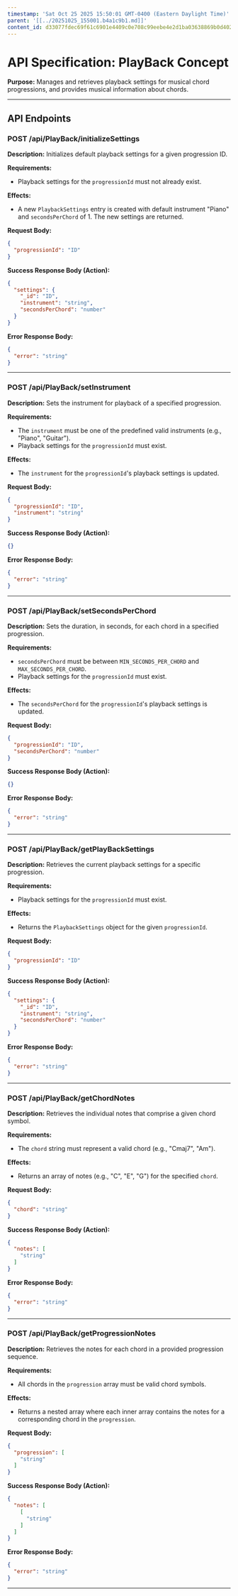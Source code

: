 ```yaml
---
timestamp: 'Sat Oct 25 2025 15:50:01 GMT-0400 (Eastern Daylight Time)'
parent: '[[../20251025_155001.b4a1c9b1.md]]'
content_id: d33077fdec69f61c6901e4409c0e708c99eebe4e2d1ba03638869b0d402f9b79
---
```


# API Specification: PlayBack Concept

**Purpose:** Manages and retrieves playback settings for musical chord progressions, and provides musical information about chords.

***

## API Endpoints

### POST /api/PlayBack/initializeSettings

**Description:** Initializes default playback settings for a given progression ID.

**Requirements:**

* Playback settings for the `progressionId` must not already exist.

**Effects:**

* A new `PlaybackSettings` entry is created with default instrument "Piano" and `secondsPerChord` of 1. The new settings are returned.

**Request Body:**

```json
{
  "progressionId": "ID"
}
```

**Success Response Body (Action):**

```json
{
  "settings": {
    "_id": "ID",
    "instrument": "string",
    "secondsPerChord": "number"
  }
}
```

**Error Response Body:**

```json
{
  "error": "string"
}
```

***

### POST /api/PlayBack/setInstrument

**Description:** Sets the instrument for playback of a specified progression.

**Requirements:**

* The `instrument` must be one of the predefined valid instruments (e.g., "Piano", "Guitar").
* Playback settings for the `progressionId` must exist.

**Effects:**

* The `instrument` for the `progressionId`'s playback settings is updated.

**Request Body:**

```json
{
  "progressionId": "ID",
  "instrument": "string"
}
```

**Success Response Body (Action):**

```json
{}
```

**Error Response Body:**

```json
{
  "error": "string"
}
```

***

### POST /api/PlayBack/setSecondsPerChord

**Description:** Sets the duration, in seconds, for each chord in a specified progression.

**Requirements:**

* `secondsPerChord` must be between `MIN_SECONDS_PER_CHORD` and `MAX_SECONDS_PER_CHORD`.
* Playback settings for the `progressionId` must exist.

**Effects:**

* The `secondsPerChord` for the `progressionId`'s playback settings is updated.

**Request Body:**

```json
{
  "progressionId": "ID",
  "secondsPerChord": "number"
}
```

**Success Response Body (Action):**

```json
{}
```

**Error Response Body:**

```json
{
  "error": "string"
}
```

***

### POST /api/PlayBack/getPlayBackSettings

**Description:** Retrieves the current playback settings for a specific progression.

**Requirements:**

* Playback settings for the `progressionId` must exist.

**Effects:**

* Returns the `PlaybackSettings` object for the given `progressionId`.

**Request Body:**

```json
{
  "progressionId": "ID"
}
```

**Success Response Body (Action):**

```json
{
  "settings": {
    "_id": "ID",
    "instrument": "string",
    "secondsPerChord": "number"
  }
}
```

**Error Response Body:**

```json
{
  "error": "string"
}
```

***

### POST /api/PlayBack/getChordNotes

**Description:** Retrieves the individual notes that comprise a given chord symbol.

**Requirements:**

* The `chord` string must represent a valid chord (e.g., "Cmaj7", "Am").

**Effects:**

* Returns an array of notes (e.g., "C", "E", "G") for the specified `chord`.

**Request Body:**

```json
{
  "chord": "string"
}
```

**Success Response Body (Action):**

```json
{
  "notes": [
    "string"
  ]
}
```

**Error Response Body:**

```json
{
  "error": "string"
}
```

***

### POST /api/PlayBack/getProgressionNotes

**Description:** Retrieves the notes for each chord in a provided progression sequence.

**Requirements:**

* All chords in the `progression` array must be valid chord symbols.

**Effects:**

* Returns a nested array where each inner array contains the notes for a corresponding chord in the `progression`.

**Request Body:**

```json
{
  "progression": [
    "string"
  ]
}
```

**Success Response Body (Action):**

```json
{
  "notes": [
    [
      "string"
    ]
  ]
}
```

**Error Response Body:**

```json
{
  "error": "string"
}
```

***
